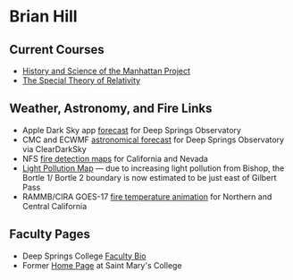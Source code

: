# Brian Hill

## Current Courses

* [History and Science of the Manhattan Project](https://github.com/observatree/manhattan-project/)
* [The Special Theory of Relativity](https://github.com/observatree/special-relativity)

## Weather, Astronomy, and Fire Links

* Apple Dark Sky app [forecast](https://darksky.net/forecast/37.3749,-117.9802/us12/en) for Deep Springs Observatory
* CMC and ECWMF [astronomical forecast](https://www.cleardarksky.com/c/DpSprObCAkey.html?1) for Deep Springs Observatory via ClearDarkSky
* NFS [fire detection maps](https://fsapps.nwcg.gov/afm/activefiremaps.php?sensor=goes&op=maps&rCode=cgb) for California and Nevada
* [Light Pollution Map](https://darksitefinder.com/maps/world.html#10/37.3749/-117.9802) &mdash; due to increasing light pollution from Bishop, the Bortle 1/ Bortle 2 boundary is now estimated to be just east of Gilbert Pass
* RAMMB/CIRA GOES-17 [fire temperature animation](https://rammb-slider.cira.colostate.edu/?sat=goes-17&z=5&im=12&ts=1&st=0&et=0&speed=200&motion=loop&map=1&lat=0&opacity%5B0%5D=1&hidden%5B0%5D=0&pause=0&slider=-1&hide_controls=1&mouse_draw=0&follow_feature=0&follow_hide=0&s=rammb-slider&sec=full_disk&p%5B0%5D=fire_temperature&x=13488.140625&y=3295.15625) for Northern and Central California

## Faculty Pages

* Deep Springs College [Faculty Bio](http://deepsprings.edu/academics/#brianhill)
* Former [Home Page](http://physics.stmarys-ca.edu/faculty/brianhill/index.html) at Saint Mary's College
